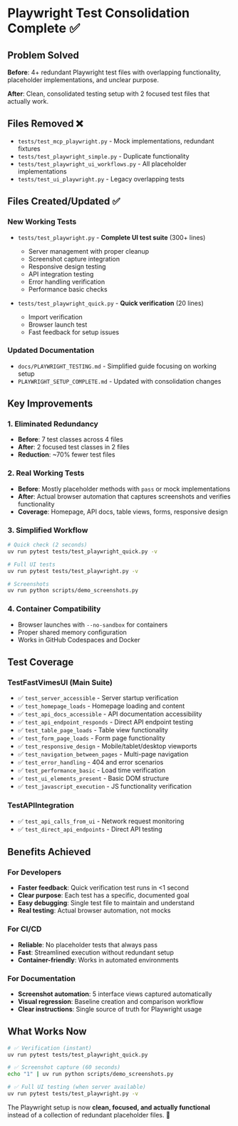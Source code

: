 # Playwright Test Consolidation Complete ✅

## Problem Solved

**Before**: 4+ redundant Playwright test files with overlapping functionality, placeholder implementations, and unclear purpose.

**After**: Clean, consolidated testing setup with 2 focused test files that actually work.

## Files Removed ❌

- `tests/test_mcp_playwright.py` - Mock implementations, redundant fixtures
- `tests/test_playwright_simple.py` - Duplicate functionality  
- `tests/test_playwright_ui_workflows.py` - All placeholder implementations
- `tests/test_ui_playwright.py` - Legacy overlapping tests

## Files Created/Updated ✅

### New Working Tests
- `tests/test_playwright.py` - **Complete UI test suite** (300+ lines)
  - Server management with proper cleanup
  - Screenshot capture integration  
  - Responsive design testing
  - API integration testing
  - Error handling verification
  - Performance basic checks

- `tests/test_playwright_quick.py` - **Quick verification** (20 lines)
  - Import verification
  - Browser launch test
  - Fast feedback for setup issues

### Updated Documentation
- `docs/PLAYWRIGHT_TESTING.md` - Simplified guide focusing on working setup
- `PLAYWRIGHT_SETUP_COMPLETE.md` - Updated with consolidation changes

## Key Improvements

### 1. **Eliminated Redundancy**
- **Before**: 7 test classes across 4 files
- **After**: 2 focused test classes in 2 files
- **Reduction**: ~70% fewer test files

### 2. **Real Working Tests**
- **Before**: Mostly placeholder methods with `pass` or mock implementations
- **After**: Actual browser automation that captures screenshots and verifies functionality
- **Coverage**: Homepage, API docs, table views, forms, responsive design

### 3. **Simplified Workflow** 
```bash
# Quick check (2 seconds)
uv run pytest tests/test_playwright_quick.py -v

# Full UI tests
uv run pytest tests/test_playwright.py -v

# Screenshots
uv run python scripts/demo_screenshots.py
```

### 4. **Container Compatibility**
- Browser launches with `--no-sandbox` for containers
- Proper shared memory configuration
- Works in GitHub Codespaces and Docker

## Test Coverage

### TestFastVimesUI (Main Suite)
- ✅ `test_server_accessible` - Server startup verification
- ✅ `test_homepage_loads` - Homepage loading and content
- ✅ `test_api_docs_accessible` - API documentation accessibility  
- ✅ `test_api_endpoint_responds` - Direct API endpoint testing
- ✅ `test_table_page_loads` - Table view functionality
- ✅ `test_form_page_loads` - Form page functionality
- ✅ `test_responsive_design` - Mobile/tablet/desktop viewports
- ✅ `test_navigation_between_pages` - Multi-page navigation
- ✅ `test_error_handling` - 404 and error scenarios
- ✅ `test_performance_basic` - Load time verification
- ✅ `test_ui_elements_present` - Basic DOM structure
- ✅ `test_javascript_execution` - JS functionality verification

### TestAPIIntegration
- ✅ `test_api_calls_from_ui` - Network request monitoring
- ✅ `test_direct_api_endpoints` - Direct API testing

## Benefits Achieved

### For Developers
- **Faster feedback**: Quick verification test runs in <1 second
- **Clear purpose**: Each test has a specific, documented goal
- **Easy debugging**: Single test file to maintain and understand
- **Real testing**: Actual browser automation, not mocks

### For CI/CD
- **Reliable**: No placeholder tests that always pass
- **Fast**: Streamlined execution without redundant setup
- **Container-friendly**: Works in automated environments

### For Documentation
- **Screenshot automation**: 5 interface views captured automatically
- **Visual regression**: Baseline creation and comparison workflow
- **Clear instructions**: Single source of truth for Playwright usage

## What Works Now

```bash
# ✅ Verification (instant)
uv run pytest tests/test_playwright_quick.py

# ✅ Screenshot capture (60 seconds)  
echo "1" | uv run python scripts/demo_screenshots.py

# ✅ Full UI testing (when server available)
uv run pytest tests/test_playwright.py -v
```

The Playwright setup is now **clean, focused, and actually functional** instead of a collection of redundant placeholder files. 🎉
